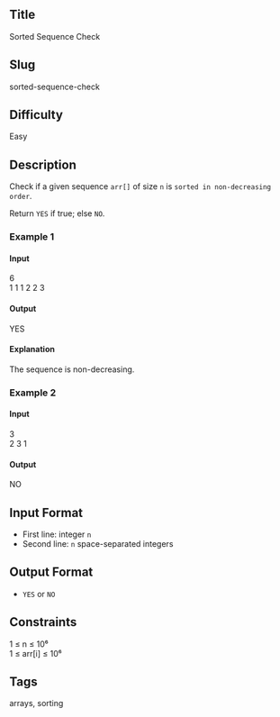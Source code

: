 ## Title

Sorted Sequence Check

## Slug

sorted-sequence-check

## Difficulty

Easy

## Description

Check if a given sequence `arr[]` of size `n` is `sorted in non-decreasing order`.

Return `YES` if true; else `NO`.

### Example 1

#### Input
6  
1 1 1 2 2 3

#### Output
YES

#### Explanation
The sequence is non-decreasing.

### Example 2

#### Input
3  
2 3 1

#### Output
NO

## Input Format
- First line: integer `n`  
- Second line: `n` space-separated integers

## Output Format
- `YES` or `NO`

## Constraints
1 ≤ n ≤ 10⁶  
1 ≤ arr[i] ≤ 10⁶  

## Tags
arrays, sorting
